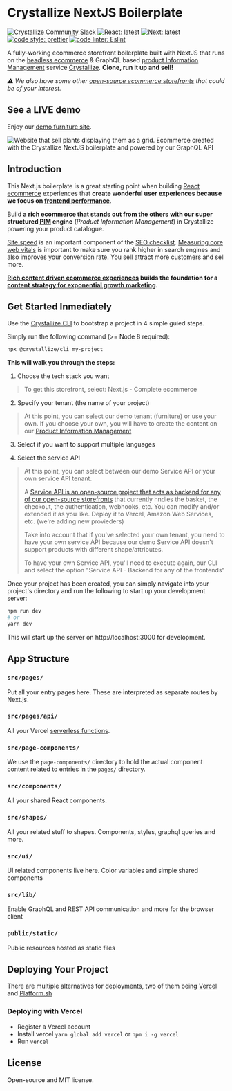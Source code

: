 # Crystallize NextJS Boilerplate

[![Crystallize Community Slack][21]][22] [![React: latest][0]][1]
[![Next: latest][2]][3] [![code style: prettier][4]][5]
[![code linter: Eslint][6]][7]

A fully-working ecommerce storefront boilerplate built with NextJS that runs on the [headless ecommerce][8] & GraphQL based [product Information Management][9]
service [Crystallize][10]. **Clone, run it up and sell!**

_⚠️  We also have some other [open-source ecommerce storefronts][11] that could be of your interest._


## See a LIVE demo

Enjoy our [demo furniture site][24].


![Website that sell plants displaying them as a grid. Ecommerce created with the Crystallize NextJS boilerplate and powered by our GraphQL API](https://i.imgur.com/v3tGgyZ.png)


## Introduction

This Next.js boilerplate is a great starting point when building [React
ecommerce][11] experiences that **create wonderful user experiences because we focus
on [frontend performance][12]**.

Build **a rich ecommerce that stands out from
the others with our super structured [PIM][13] engine** (_Product Information Management_)
in Crystallize powering your product catalogue.

[Site speed](https://crystallize.com/learn/best-practices/frontend-performance/site-speed) is an important
component of the [SEO checklist](https://crystallize.com/learn/best-practices/seo/seo-checklist). [Measuring core web vitals](https://crystallize.com/learn/best-practices/frontend-performance/core-web-vitals) is important to make sure you rank higher in search engines and also
improves your conversion rate. You sell attract more customers and sell more.

**[Rich content driven ecommerce experiences][15] builds the foundation for a [content strategy for exponential
growth marketing][16].**


## Get Started Inmediately

Use the [Crystallize CLI][17] to bootstrap a project in 4 simple guied steps. 

Simply run the following command (>= Node 8 required):

```sh
npx @crystallize/cli my-project
```

**This will walk you through the steps:**
1. Choose the tech stack you want
> To get this storefront, select: Next.js - Complete ecommerce

2. Specify your tenant (the name of your project)
> At this point, you can select our demo tenant (furniture) or use your own.
> If you choose your own, you will have to create the content on our [Product Information Management][9]

3. Select if you want to support multiple languages

4. Select the service API
> At this point, you can select between our demo Service API or your own service API tenant.
> 
> A [Service API is an open-source project that acts as backend for any of our open-source storefronts][25] that currently hndles the basket, the checkout, the authentication, webhooks, etc. You can modify and/or extended it as you like.
> Deploy it to Vercel, Amazon Web Services, etc. (we're adding new provieders)
> 
> Take into account that if you've selected your own tenant, you need to have your own service API
> because our demo Service API doesn't support products with different shape/attributes.
> 
> To have your own Service API, you'll need to execute again, our CLI and select 
> the option "Service API - Backend for any of the frontends"

Once your project has been created, you can simply navigate into your project's
directory and run the following to start up your development server:

```sh
npm run dev
# or
yarn dev
```

This will start up the server on http://localhost:3000 for development.

## App Structure

### `src/pages/`

Put all your entry pages here. These are interpreted as separate routes by
Next.js.

### `src/pages/api/`

All your Vercel [serverless functions][18].

### `src/page-components/`

We use the `page-components/` directory to hold the actual component content
related to entries in the `pages/` directory.

### `src/components/`

All your shared React components.

### `src/shapes/`

All your related stuff to shapes. Components, styles, graphql queries and more.

### `src/ui/`

UI related components live here. Color variables and simple shared components

### `src/lib/`

Enable GraphQL and REST API communication and more for the browser client

### `public/static/`

Public resources hosted as static files

## Deploying Your Project

There are multiple alternatives for deployments, two of them being [Vercel][20]
and [Platform.sh][23]

### Deploying with Vercel

- Register a Vercel account
- Install vercel `yarn global add vercel` or `npm i -g vercel`
- Run `vercel`

## License
Open-source and MIT license.

[0]: https://img.shields.io/badge/react-latest-44cc11.svg?style=flat-square
[1]: https://github.com/facebook/react
[2]: https://img.shields.io/badge/next-latest-44cc11.svg?style=flat-square
[3]: https://github.com/zeit/next.js
[4]:
  https://img.shields.io/badge/code_style-prettier-ff69b4.svg?style=flat-square
[5]: https://github.com/prettier/prettier
[6]:
  https://img.shields.io/badge/code_linter-eslint-463fd4.svg?style=flat-square
[7]: https://github.com/prettier/prettier
[8]: https://crystallize.com/ecommerce
[9]: https://crystallize.com/ecommerce/pim
[10]: https://crystallize.com
[11]: https://crystallize.com/developers
[12]: https://crystallize.com/blog/frontend-performance-measuring-kpis
[13]: https://crystallize.com/ecommerce/pim
[14]: https://crystallize.com/blog/ecommerce-seo-checklist
[15]:
  https://crystallize.com/blog/content-rich-storytelling-makes-juicy-ecommerce
[16]:
  https://snowball.digital/blog/content-strategy-for-exponential-growth-marketing
[17]: https://github.com/crystallizeapi/crystallize-cli
[18]: https://vercel.com/docs/v2/serverless-functions/introduction
[19]: https://vercel.com/guides/deploying-nextjs-with-now/
[20]: https://vercel.com
[21]:
  https://img.shields.io/static/v1?label=Slack&logo=slack&message=Crystallize%20Community&color=68d1b7
[22]: https://slack.com
[23]: https://platform.sh
[24]: https://furniture.superfast.shop/
[25]: https://github.com/CrystallizeAPI/service-api-boilerplate/
